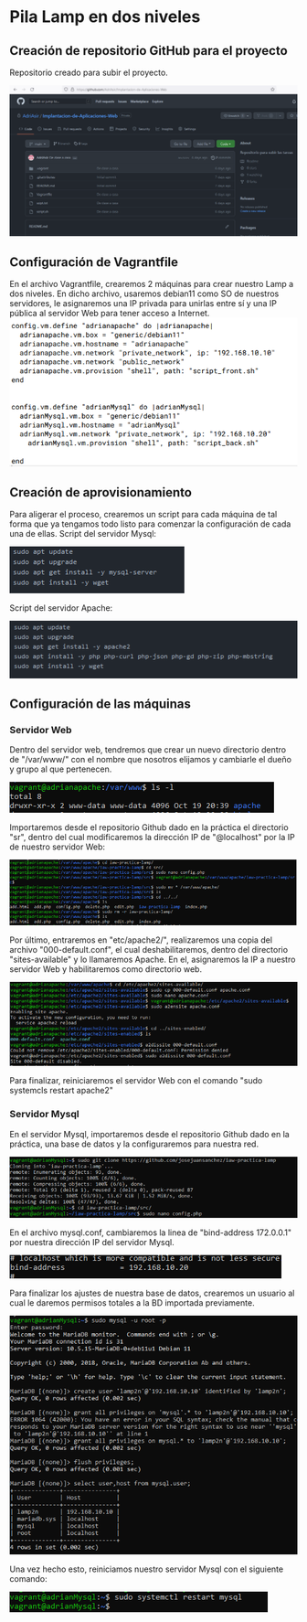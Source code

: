 # Pila Lamp en dos niveles

## Creación de repositorio GitHub para el proyecto

Repositorio creado para subir el proyecto.

![](capturas/git.PNG)


## Configuración de Vagrantfile

En el archivo Vagrantfile, crearemos 2 máquinas para crear nuestro Lamp a dos niveles. 
En dicho archivo, usaremos debian11 como SO de nuestros servidores, le asignaremos una IP privada para unirlas entre sí y una IP pública al servidor Web para tener acceso a Internet.
![](capturas/file.PNG)

## Creación de aprovisionamiento

Para aligerar el proceso, crearemos un script para cada máquina de tal forma que ya tengamos todo listo para comenzar la 
configuración de cada una de ellas.
Script del servidor Mysql: 

![](capturas/apmysql.PNG)

Script del servidor Apache:

![](capturas/apapache.PNG)

## Configuración de las máquinas

### Servidor Web

Dentro del servidor web, tendremos que crear un nuevo directorio dentro de "/var/www/" con el nombre que nosotros elijamos y cambiarle el dueño y grupo al que pertenecen.

![](capturas/apachee.PNG)

Importaremos desde el repositorio Github dado en la práctica el directorio "sr", dentro del cual modificaremos la dirección IP de "@localhost" por la IP de nuestro servidor Web:

![](capturas/apache2.PNG)

Por último, entraremos en "etc/apache2/", realizaremos una copia del archivo "000-default.conf", el cual deshabilitaremos, dentro del directorio "sites-available" y lo llamaremos Apache. En el, asignaremos la IP a nuestro servidor Web y habilitaremos como directorio web.

![](capturas/apache3.PNG)

Para finalizar, reiniciaremos el servidor Web con el comando "sudo systemcls restart apache2"

### Servidor Mysql
En el servidor Mysql, importaremos desde el repositorio Github dado en la práctica, una base de datos y la configuraremos para nuestra red. 

![](capturas/creacion.PNG)

En el archivo mysql.conf, cambiaremos la linea de "bind-address 172.0.0.1" por nuestra dirección IP del servidor Mysql.

![](capturas/ipmy.PNG)

Para finalizar los ajustes de nuestra base de datos, crearemos un usuario al cual le daremos permisos totales a la BD importada previamente.

![](capturas/3.PNG)

Una vez hecho esto, reiniciamos nuestro servidor Mysql con el siguiente comando:

![](capturas/reseteo.PNG)
